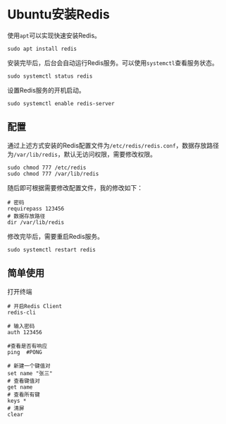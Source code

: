 # Ubuntu安装Redis
使用`apt`可以实现快速安装Redis。
```shell
sudo apt install redis
```

安装完毕后，后台会自动运行Redis服务。可以使用`systemctl`查看服务状态。
```shell
sudo systemctl status redis
```
设置Redis服务的开机启动。
```shell
sudo systemctl enable redis-server
```

## 配置

通过上述方式安装的Redis配置文件为`/etc/redis/redis.conf`，数据存放路径为`/var/lib/redis`，默认无访问权限，需要修改权限。
```shell
sudo chmod 777 /etc/redis
sudo chmod 777 /var/lib/redis
```
随后即可根据需要修改配置文件，我的修改如下：
```
# 密码
requirepass 123456
# 数据存放路径
dir /var/lib/redis
```

修改完毕后，需要重启Redis服务。
```shell
sudo systemctl restart redis
```

## 简单使用
打开终端
```shell
# 开启Redis Client
redis-cli

# 输入密码
auth 123456

#查看是否有响应
ping  #PONG

# 新建一个键值对
set name "张三"
# 查看键值对
get name
# 查看所有键
keys *
# 清屏
clear

```


